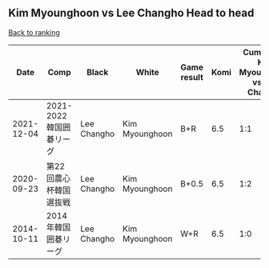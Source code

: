 ## Kim Myounghoon vs Lee Changho Head to head

[Back to ranking](../../index.md)




| **Date** | **Comp** | **Black** | **White** | **Game result** | **Komi** | **Cumulative Kim Myounghoon vs Lee Changho** | **Kim Myounghoon streak** | **Lee Changho streak** | 
| --- | --- | --- | --- | --- | --- | --- | --- | --- |
| 2021-12-04 | 2021-2022韓国囲碁リーグ | Lee Changho | Kim Myounghoon | B+R | 6.5 | 1:1 | 0 | 1 | 
| 2020-09-23 | 第22回農心杯韓国選抜戦 | Lee Changho | Kim Myounghoon | B+0.5 | 6.5 | 1:2 | 0 | 2 | 
| 2014-10-11 | 2014年韓国囲碁リーグ | Lee Changho | Kim Myounghoon | W+R | 6.5 | 1:0 | 1 | 0 |




